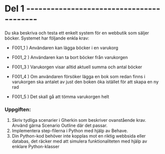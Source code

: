 #  Del 1 -----------------------------------------
Du ska beskriva och testa ett enkelt system för en webbutik som säljer böcker. 
Systemet har följande enkla krav:

- F001_1 ) Användaren kan lägga böcker i en varukorg


- F001_2 ) Användaren kan ta bort böcker från varukorgen


- F001_3 ) Varukorgen visar alltid aktuell summa och antal böcker


- F001_4 ) Om användaren försöker lägga en bok som redan finns i varukorgen ska antalet
av just den boken öka istället för att skapa en ny rad


- F001_5 ) Det skall gå att tömma varukorgen helt

### Uppgiften:
1. Skriv tydliga scenarier i Gherkin som beskriver ovanstående krav. Använd gärna
Scenario Outline där det passar.
2. Implementera step-filerna i Python med hjälp av Behave.
3. Din Python-kod behöver inte kopplas mot en riktig webbsida eller databas, det
räcker med att simulera funktionaliteten med hjälp av enklare Python-klasser
